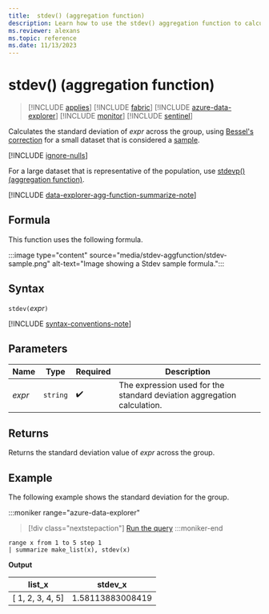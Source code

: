 ```yaml
---
title:  stdev() (aggregation function)
description: Learn how to use the stdev() aggregation function to calculate the standard deviation of an expression using Bessel's correction.
ms.reviewer: alexans
ms.topic: reference
ms.date: 11/13/2023
---
```

# stdev() (aggregation function)

> [!INCLUDE [applies](../includes/applies-to-version/applies.md)] [!INCLUDE [fabric](../includes/applies-to-version/fabric.md)] [!INCLUDE [azure-data-explorer](../includes/applies-to-version/azure-data-explorer.md)] [!INCLUDE [monitor](../includes/applies-to-version/monitor.md)] [!INCLUDE [sentinel](../includes/applies-to-version/sentinel.md)]

Calculates the standard deviation of *expr* across the group, using [Bessel's correction](https://en.wikipedia.org/wiki/Bessel's_correction) for a small dataset that is considered a [sample](https://en.wikipedia.org/wiki/Sample_%28statistics%29).

[!INCLUDE [ignore-nulls](../includes/ignore-nulls.md)]

For a large dataset that is representative of the population, use [stdevp() (aggregation function)](stdevp-aggregation-function.md).

[!INCLUDE [data-explorer-agg-function-summarize-note](../includes/agg-function-summarize-note.md)]

## Formula

This function uses the following formula.

:::image type="content" source="media/stdev-aggfunction/stdev-sample.png" alt-text="Image showing a Stdev sample formula.":::

## Syntax

`stdev(`*expr*`)`

[!INCLUDE [syntax-conventions-note](../includes/syntax-conventions-note.md)]

## Parameters

| Name | Type | Required | Description |
|--|--|--|--|
| *expr* | `string` |  :heavy_check_mark: | The expression used for the standard deviation aggregation calculation. |

## Returns

Returns the standard deviation value of *expr* across the group.

## Example

The following example shows the standard deviation for the group.

:::moniker range="azure-data-explorer"
> [!div class="nextstepaction"]
> <a href="https://dataexplorer.azure.com/clusters/help/databases/Samples?query=H4sIAAAAAAAAAytKzEtPVahQSCvKz1UwVCjJVzBVKC5JLVAw5KpRKC7NzU0syqxKVchNzE6Nz8ksLtGo0NQBKkhJLQOyAG3qbWE9AAAA" target="_blank">Run the query</a>
:::moniker-end

```kusto
range x from 1 to 5 step 1
| summarize make_list(x), stdev(x)
```

**Output**

|list_x|stdev_x|
|---|---|
|[ 1, 2, 3, 4, 5]|1.58113883008419|

